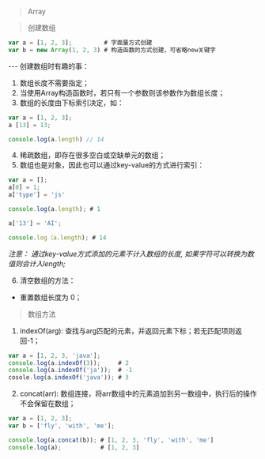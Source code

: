 > Array

> 创建数组

``` js
var a = [1, 2, 3];         # 字面量方式创建
var b = new Array(1, 2, 3) # 构造函数的方式创建，可省略new关键字
```
--- 创建数组时有趣的事：
1. 数组长度不需要指定；
2. 当使用Array构造函数时，若只有一个参数则该参数作为数组长度；
3. 数组的长度由下标索引决定，如：
``` js
var a = [1, 2, 3];
a [13] = 13;

console.log(a.length) // 14
```
4. 稀疏数组，即存在很多空白或空缺单元的数组；
5. 数组也是对象，因此也可以通过key-value的方式进行索引：
``` js
var a = [];
a[0] = 1;
a['type'] = 'js'

console.log(a.length); # 1

a['13'] = 'AI';

console.log（a.length); # 14
```
*注意： 通过key-value方式添加的元素不计入数组的长度, 如果字符可以转换为数值则会计入length;*

6. 清空数组的方法：
- 重置数组长度为 0；

> 数组方法

1. indexOf(arg): 查找与arg匹配的元素，并返回元素下标；若无匹配项则返回-1；

``` js
var a = [1, 2, 3, 'java'];
console.log(a.indexOf(3));     # 2
console.log(a.indexOf('ja'));  # -1
cosole.log(a.indexOf('java')); # 3
```
2. concat(arr): 数组连接，将arr数组中的元素追加到另一数组中，执行后的操作不会保留在数组；
``` js
var a = [1, 2, 3];
var b = ['fly', 'with', 'me'];

console.log(a.concat(b)); # [1, 2, 3, 'fly', 'with', 'me']
console.log(a);           # [1, 2, 3]
```

